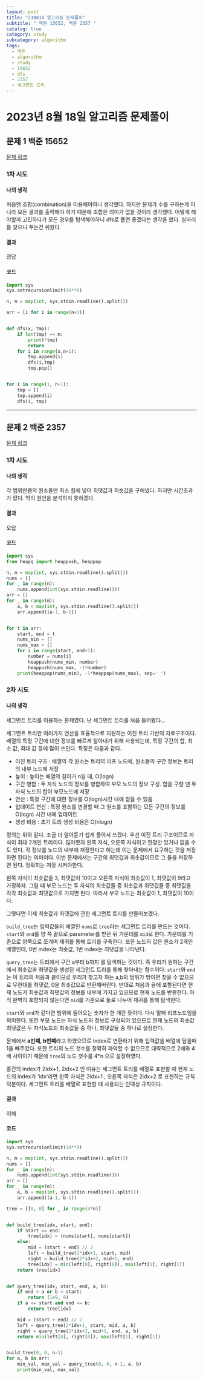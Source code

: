 ```yaml
---
layout: post
title: "230818 알고리즘 문제풀이"
subtitle: " 백준 15652, 백준 2357 "
catalog: true
category: study
subcategory: algorithm
tags:
  - 백준
  - algorithm
  - study
  - 15652
  - dfs
  - 2357
  - 세그먼트 트리
---
```


# 2023년 8월 18일 알고리즘 문제풀이

## 문제 1 백준 15652

[문제 링크](https://www.acmicpc.net/problem/15652)

### 1차 시도

#### 나의 생각

처음엔 조합(combination)을 이용해야하나 생각했다. 하지만 문제가 수를 구하는게 아니라 모든 결과를 출력해야 하기 때문에 조합은 의미가 없을 것이라 생각했다. 어떻게 해야할까 고민하다가 모든 경우를 탐색해야하니 dfs로 풀면 좋겠다는 생각을 했다. 실마리를 찾으니 푸는건 쉬웠다.

#### 결과

정답

#### 코드

```python
import sys
sys.setrecursionlimit(10**6)

n, m = map(int, sys.stdin.readline().split())

arr = [i for i in range(n+1)]


def dfs(x, tmp):
    if len(tmp) == m:
        print(*tmp)
        return
    for i in range(x,n+1):
        tmp.append(i)
        dfs(i,tmp)
        tmp.pop()


for i in range(1, n+1):
    tmp = []
    tmp.append(i)
    dfs(i, tmp)
```

---

## 문제 2 백준 2357

[문제 링크](https://www.acmicpc.net/problem/2357)

### 1차 시도

#### 나의 생각

각 범위만큼의 원소들만 최소 힙에 넣어 최댓값과 최솟값을 구해냈다. 하지만 시간초과가 떴다. 딱히 원인을 분석하지 못하겠다.

#### 결과

오답

#### 코드

```python
import sys
from heapq import heappush, heappop

n, m = map(int, sys.stdin.readline().split())
nums = []
for _ in range(n):
    nums.append(int(sys.stdin.readline()))
arr = []
for _ in range(m):
    a, b = map(int, sys.stdin.readline().split())
    arr.append([a-1, b-1])


for t in arr:
    start, end = t
    nums_min = []
    nums_max = []
    for i in range(start, end+1):
        number = nums[i]
        heappush(nums_min, number)
        heappush(nums_max, -1*number)
    print(heappop(nums_min), -1*heappop(nums_max), sep=' ')

```

### 2차 시도

#### 나의 생각

세그먼트 트리를 이용하는 문제였다. 난 세그먼트 트리를 처음 들어봤다...

세그먼트 트리란 여러가지 연산을 효율적으로 지원하는 이진 트리 기반의 자료구조이다. 배열의 특정 구간에 대한 정보를 빠르게 알아내기 위해 사용되는데, 특정 구간의 합, 최소 값, 최대 값 등에 많이 쓰인다. 특징은 다음과 같다.

- 이진 트리 구조 : 배열의 각 원소는 트리의 리프 노드에, 원소들의 구간 정보는 트리의 내부 노드에 저장
- 높이 : 높이는 배열의 길이가 n일 때, O(logn)
- 구간 병합 : 두 자식 노드의 정보를 병합하여 부모 노드의 정보 구성. 합을 구할 땐 두 자식 노드의 합이 부모노드에 저장
- 연산 : 특정 구간에 대한 정보를 O(logn)시간 내에 얻을 수 있음
- 업데이트 연산 : 특정 원소를 변경할 때 그 원소를 포함하는 모든 구간의 정보를 O(logn) 시간 내에 업데이트
- 생성 비용 : 초기 트리 생성 비용은 O(nlogn)

정의는 위와 같다. 조금 더 알아듣기 쉽게 풀어서 쓰겠다. 우선 이진 트리 구조이므로 자식이 최대 2개인 트리이다. 많아봤자 왼쪽 자식, 오른쪽 자식이고 한명만 있거나 없을 수 도 있다. 각 정보를 노드의 내부에 저장한다고 하는데 이는 문제에서 요구하는 것을 저장하면 된다는 의미이다. 이번 문제에서는 구간의 최댓값과 최솟값이므로 그 둘을 저장하면 된다. 정확히는 저장 시켜야한다.

왼쪽 자식이 최솟값을 3, 최댓값이 10이고 오른쪽 자식이 최솟값이 1, 최댓값이 9라고 가정하자. 그럴 때 부모 노드는 두 자식의 최솟값들 중 최솟값과 최댓값들 중 최댓값을 각각 최솟값과 최댓값으로 가지면 된다. 따라서 부모 노드는 최솟값이 1, 최댓값이 10이다.

그렇다면 이제 최솟값과 최댓값에 관한 세그먼트 트리를 만들어보겠다.

`build_tree`는 입력값들의 배열인 `nums`로 `tree`라는 세그먼트 트리를 만드는 것이다. `start`와 `end`를 양 쪽 끝으로 parameter를 받은 뒤 가운데를 `mid`로 한다. 가운데를 기준으로 양쪽으로 쪼개며 재귀를 통해 트리를 구축한다. 또한 노드의 값은 원소가 2개인 배열인데, 0번 index는 최솟값, 1번 index는 최댓값을 나타낸다.

`query_tree`는 트리에서 구간 a부터 b까지 를 탐색하는 것이다. 즉 우리가 원하는 구간에서 최솟값과 최댓값을 생성된 세그먼트 트리를 통해 찾아내는 함수이다. `start`와 `end`는 이 트리의 처음과 끝이므로 우리가 찾고자 하는 a,b의 범위가 밖이면 찾을 수 없으므로 무한대를 최댓값, 0을 최솟값으로 반환해버린다. 반대로 처음과 끝에 포함된다면 현재 노드가 최솟값과 최댓값의 정보를 내부에 가지고 있으므로 현재 노드를 반환한다. 아직 완벽히 포함되지 않는다면 `mid`를 기준으로 둘로 나누어 재귀를 통해 탐색한다.

`start`와 `end`가 같다면 범위에 들어오는 숫자가 한 개란 뜻이다. 다시 말해 리프노드임을 의미한다. 또한 부모 노드는 자식 노드의 정보로 구성되어 있으므로 현재 노드의 최솟값 최댓값은 두 자식노드의 최솟값들 중 하나, 최댓값들 중 하나로 설정한다.

문제에서 **a번쨰, b번쨰**라고 하였으므로 index로 변환하기 위해 입력값을 배열에 담을때 1을 빼주었다. 또한 트리의 노드 갯수를 정확히 파악할 수 없으므로 대략적으로 2배와 4배 사이이기 때문에 `tree`의 노드 갯수를 4\*n 으로 설정하였다.

중간의 index가 2idx+1, 2idx+2 인 이유는 세그먼트 트리를 배열로 표현할 때 현재 노드의 index가 'idx'라면 왼쪽 자식은 2idx+1 , 오른쪽 자식은 2idx+2 로 표현하는 규칙 덕분이다. 세그먼트 트리를 배열로 표현할 때 사용되는 인덱싱 규칙이다.

#### 결과

이해

#### 코드

```python
import sys
sys.setrecursionlimit(10**9)

n, m = map(int, sys.stdin.readline().split())
nums = []
for _ in range(n):
    nums.append(int(sys.stdin.readline()))
arr = []
for _ in range(m):
    a, b = map(int, sys.stdin.readline().split())
    arr.append((a-1, b-1))

tree = [[0, 0] for _ in range(4*n)]


def build_tree(idx, start, end):
    if start == end:
        tree[idx] = (nums[start], nums[start])
    else:
        mid = (start + end) // 2
        left = build_tree(2*idx+1, start, mid)
        right = build_tree(2*idx+2, mid+1, end)
        tree[idx] = min(left[0], right[0]), max(left[1], right[1])
    return tree[idx]


def query_tree(idx, start, end, a, b):
    if end < a or b < start:
        return (1e9, 0)
    if a <= start and end <= b:
        return tree[idx]

    mid = (start + end) // 2
    left = query_tree(2*idx+1, start, mid, a, b)
    right = query_tree(2*idx+2, mid+1, end, a, b)
    return min(left[0], right[0]), max(left[1], right[1])


build_tree(0, 0, n-1)
for a, b in arr:
    min_val, max_val = query_tree(0, 0, n-1, a, b)
    print(min_val, max_val)
```
